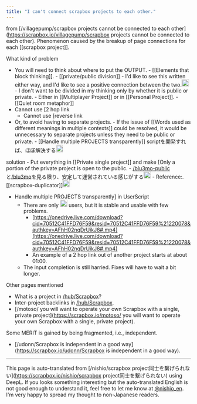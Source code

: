 ```yaml
---
title: "I can't connect scrapbox projects to each other."
---
```


from [/villagepump/scrapbox projects cannot be connected to each other](https://scrapbox.io/villagepump/scrapbox projects cannot be connected to each other).
Phenomenon caused by the breakup of page connections for each [[scrapbox project]].

What kind of problem
- You will need to think about where to put the OUTPUT.
        - [[Elements that block thinking]].
        - [[private/public division]]
        - I'd like to see this written either way, and I'd like to see a positive connection between the two.<img src='https://scrapbox.io/api/pages/villagepump/takker/icon' alt='/villagepump/takker.icon' height="19.5"/>
        - I don't want to be divided in my thinking only by whether it is public or private.
        - Either in [[Multiplayer Project]] or in [[Personal Project]].
            - [[Quiet room metaphor]]
- Cannot use [2 hop link
    - Cannot use [reverse link
- Or, to avoid having to separate projects.
        - If the issue of [[Words used as different meanings in multiple contexts]] could be resolved, it would be unnecessary to separate projects unless they need to be public or private.
        - [[Handle multiple PROJECTS transparently]] scriptを開発すれば、ほぼ解決する<img src='https://scrapbox.io/api/pages/villagepump/takker/icon' alt='/villagepump/takker.icon' height="19.5"/>

solution
    - Put everything in [[Private single project]] and make [Only a portion of the private project is open to the public.
    - [/blu3mo-public](https://scrapbox.io/blu3mo-public)と[/blu3mo](https://scrapbox.io/blu3mo)を見る限り、安定して運営されている感じがする<img src='https://scrapbox.io/api/pages/villagepump/takker/icon' alt='/villagepump/takker.icon' height="19.5"/>
    - Reference:.[[scrapbox-duplicator]]<img src='https://scrapbox.io/api/pages/villagepump/bluemountain/icon' alt='/villagepump/bluemountain.icon' height="19.5"/>
- Handle multiple PROJECTS transparently] in UserScript
    - There are only <img src='https://scrapbox.io/api/pages/villagepump/takker/icon' alt='/villagepump/takker.icon' height="19.5"/> users, but it is stable and usable with few problems.
        - [https://onedrive.live.com/download?cid=70512C41FFD76F59&resid=70512C41FFD76F59%21220078&authkey=AFhH02nqDrUikJ8#.mp4](https://onedrive.live.com/download?cid=70512C41FFD76F59&resid=70512C41FFD76F59%21220078&authkey=AFhH02nqDrUikJ8#.mp4)
        - An example of a 2 hop link out of another project starts at about 01:00.
    - The input completion is still harried. Fixes will have to wait a bit longer.

Other pages mentioned
- What is a project in [/hub/Scrapbox](https://scrapbox.io/hub/Scrapbox)?
- Inter-project backlinks in [/hub/Scrapbox](https://scrapbox.io/hub/Scrapbox).
- [/motoso/ you will want to operate your own Scrapbox with a single, private project](https://scrapbox.io/motoso/ you will want to operate your own Scrapbox with a single, private project).

Some MERIT is gained by being fragmented, i.e., independent.
- [/udonn/Scrapbox is independent in a good way](https://scrapbox.io/udonn/Scrapbox is independent in a good way).
---
This page is auto-translated from [/nishio/scrapbox project同士を繋げられない](https://scrapbox.io/nishio/scrapbox project同士を繋げられない) using DeepL. If you looks something interesting but the auto-translated English is not good enough to understand it, feel free to let me know at [@nishio_en](https://twitter.com/nishio_en). I'm very happy to spread my thought to non-Japanese readers.